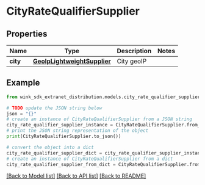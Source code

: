 # CityRateQualifierSupplier


## Properties

Name | Type | Description | Notes
------------ | ------------- | ------------- | -------------
**city** | [**GeoIpLightweightSupplier**](GeoIpLightweightSupplier.md) | City geoIP | 

## Example

```python
from wink_sdk_extranet_distribution.models.city_rate_qualifier_supplier import CityRateQualifierSupplier

# TODO update the JSON string below
json = "{}"
# create an instance of CityRateQualifierSupplier from a JSON string
city_rate_qualifier_supplier_instance = CityRateQualifierSupplier.from_json(json)
# print the JSON string representation of the object
print(CityRateQualifierSupplier.to_json())

# convert the object into a dict
city_rate_qualifier_supplier_dict = city_rate_qualifier_supplier_instance.to_dict()
# create an instance of CityRateQualifierSupplier from a dict
city_rate_qualifier_supplier_from_dict = CityRateQualifierSupplier.from_dict(city_rate_qualifier_supplier_dict)
```
[[Back to Model list]](../README.md#documentation-for-models) [[Back to API list]](../README.md#documentation-for-api-endpoints) [[Back to README]](../README.md)


